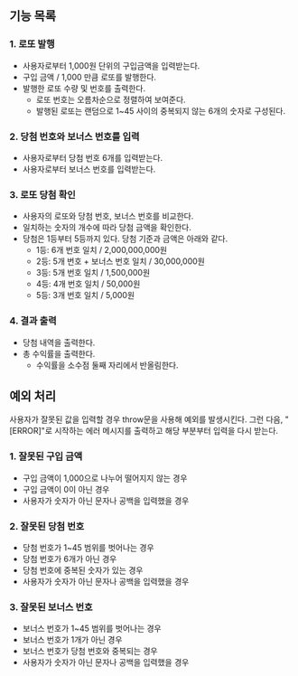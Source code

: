 ## 기능 목록

### 1. 로또 발행

- 사용자로부터 1,000원 단위의 구입금액을 입력받는다.
- 구입 금액 / 1,000 만큼 로또를 발행한다.
- 발행한 로또 수량 및 번호를 출력한다.
  - 로또 번호는 오름차순으로 정렬하여 보여준다.
  - 발행된 로또는 랜덤으로 1~45 사이의 중복되지 않는 6개의 숫자로 구성된다.

### 2. 당첨 번호와 보너스 번호를 입력

- 사용자로부터 당첨 번호 6개를 입력받는다.
- 사용자로부터 보너스 번호를 입력받는다.

### 3. 로또 당첨 확인

- 사용자의 로또와 당첨 번호, 보너스 번호를 비교한다.
- 일치하는 숫자의 개수에 따라 당첨 금액을 확인한다.
- 당첨은 1등부터 5등까지 있다. 당첨 기준과 금액은 아래와 같다.
  - 1등: 6개 번호 일치 / 2,000,000,000원
  - 2등: 5개 번호 + 보너스 번호 일치 / 30,000,000원
  - 3등: 5개 번호 일치 / 1,500,000원
  - 4등: 4개 번호 일치 / 50,000원
  - 5등: 3개 번호 일치 / 5,000원

### 4. 결과 출력

- 당첨 내역을 출력한다.
- 총 수익률을 출력한다.
  - 수익률을 소수점 둘째 자리에서 반올림한다.

## 예외 처리

사용자가 잘못된 값을 입력할 경우 throw문을 사용해 예외를 발생시킨다. 그런 다음, "[ERROR]"로 시작하는 에러 메시지를 출력하고 해당 부분부터 입력을 다시 받는다.

### 1. 잘못된 구입 금액

- 구입 금액이 1,000으로 나누어 떨어지지 않는 경우
- 구입 금액이 0이 아닌 경우
- 사용자가 숫자가 아닌 문자나 공백을 입력했을 경우

### 2. 잘못된 당첨 번호

- 당첨 번호가 1~45 범위를 벗어나는 경우
- 당첨 번호가 6개가 아닌 경우
- 당첨 번호에 중복된 숫자가 있는 경우
- 사용자가 숫자가 아닌 문자나 공백을 입력했을 경우

### 3. 잘못된 보너스 번호

- 보너스 번호가 1~45 범위를 벗어나는 경우
- 보너스 번호가 1개가 아닌 경우
- 보너스 번호가 당첨 번호와 중복되는 경우
- 사용자가 숫자가 아닌 문자나 공백을 입력했을 경우
